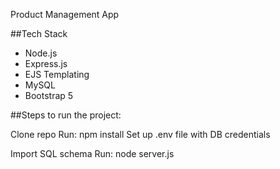 Product Management App

##Tech Stack

- Node.js
- Express.js
- EJS Templating
- MySQL
- Bootstrap 5

##Steps to run the project:

Clone repo
Run: npm install
Set up .env file with DB credentials

Import SQL schema
Run: node server.js

